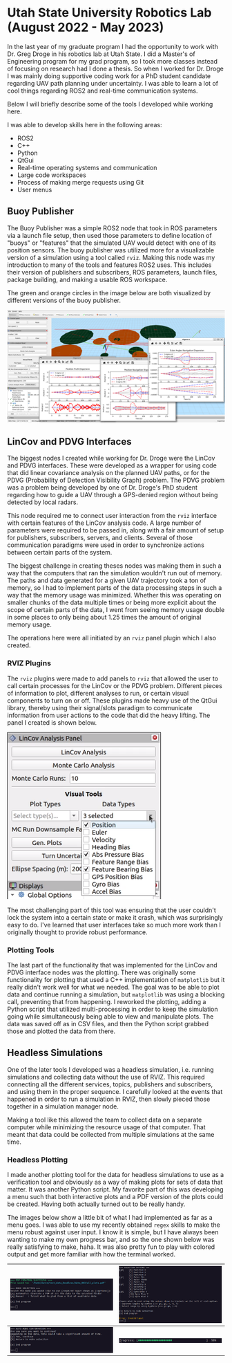 # Utah State University Robotics Lab (August 2022 - May 2023)
In the last year of my graduate program I had the opportunity to work with Dr. Greg Droge in his 
robotics lab at Utah State. I did a Master's of Engineering program for my grad program, so I took
more classes instead of focusing on research had I done a thesis. So when I worked for Dr. Droge I 
was mainly doing supportive coding work for a PhD student candidate regarding UAV path planning under
uncertainty. I was able to learn a lot of cool things regarding ROS2 and real-time communication
systems.

Below I will briefly describe some of the tools I developed while working here.

<!-- List of things I learned and developed -->
I was able to develop skills here in the following areas:
- ROS2
- C++
- Python
- QtGui
- Real-time operating systems and communication
- Large code workspaces
- Process of making merge requests using Git
- User menus

## Buoy Publisher
The Buoy Publisher was a simple ROS2 node that took in ROS parameters via a launch file setup, then
used those parameters to define location of "buoys" or "features" that the simulated UAV would detect
with one of its position sensors. The buoy publisher was utilized more for a visualizable version of a
simulation using a tool called `rviz`. Making this node was my introduction to many of the tools and 
features ROS2 uses. This includes their version of publishers and subscribers, ROS parameters,
launch files, package building, and making a usable ROS workspace.

The green and orange circles in the image below are both visualized by different versions of the 
buoy publisher.

![buoy_example](../images/robotics_lab/scenario.png)

## LinCov and PDVG Interfaces
The biggest nodes I created while working for Dr. Droge were the LinCov and PDVG interfaces. These
were developed as a wrapper for using code that did linear covariance analysis on the planned UAV paths,
or for the PDVG (Probability of Detection Visibility Graph) problem. The PDVG problem was a problem
being developed by one of Dr. Droge's PhD student regarding how to guide a UAV through a GPS-denied
region without being detected by local radars.

This node required me to connect user interaction from the `rviz` interface with certain features
of the LinCov analysis code. A large number of parameters were required to be passed in, along with
a fair amount of setup for publishers, subscribers, servers, and clients. Several of those communication
paradigms were used in order to synchronize actions between certain parts of the system. 

The biggest challenge in creating theses nodes was making them in such a way that the computers
that ran the simulation wouldn't run out of memory. The paths and data generated for a given UAV
trajectory took a ton of memory, so I had to implement parts of the data processing steps in such
a way that the memory usage was minimized. Whether this was operating on smaller chunks of the data
multiple times or being more explicit about the scope of certain parts of the data, I went from seeing
memory usage double in some places to only being about 1.25 times the amount of original memory usage.

The operations here were all initiated by an `rviz` panel plugin which I also created.

### RVIZ Plugins
The `rviz` plugins were made to add panels to `rviz` that allowed the user to call certain processes
for the LinCov or the PDVG problem. Different pieces of information to plot, different analyses to
run, or certain visual components to turn on or off. These plugins made heavy use of the QtGui library,
thereby using their signal/slots paradigm to communicate information from user actions to the code
that did the heavy lifting. The panel I created is shown below.

![rviz_panel](../images/robotics_lab/data_types_dropdown.png)

The most challenging part of this tool was ensuring that the user couldn't lock the system into a 
certain state or make it crash, which was surprisingly easy to do. I've learned that user interfaces
take so much more work than I originally thought to provide robust performance. 

### Plotting Tools
The last part of the functionality that was implemented for the LinCov and PDVG interface nodes was
the plotting. There was originally some functionality for plotting that used a C++ implementation of
`matplotlib` but it really didn't work well for what we needed. The goal was to be able to plot
data and continue running a simulation, but `matplotlib` was using a blocking call, preventing that
from happening. I reworked the plotting, adding a Python script that utilized multi-processing
in order to keep the simulation going while simultaneously being able to view and manipulate plots.
The data was saved off as in CSV files, and then the Python script grabbed those and plotted the data
from there.

## Headless Simulations
One of the later tools I developed was a headless simulation, i.e. running simulations and collecting
data without the use of RVIZ. This required connecting all the different services, topics, publishers
and subscribers, and using them in the proper sequence. I carefully looked at the events that happened
in order to run a simulation in RVIZ, then slowly pieced those together in a simulation manager node.

Making a tool like this allowed the team to collect data on a separate computer while minimizing
the resource usage of that computer. That meant that data could be collected from multiple simulations
at the same time.

### Headless Plotting
I made another plotting tool for the data for headless simulations to use as a verification tool and
obviously as a way of making plots for sets of data that matter. It was another Python script. My
favorite part of this was developing a menu such that both interactive plots and a PDF version of the
plots could be created. Having both actually turned out to be really handy.

The images below show a little bit of what I had implemented as far as a menu goes. I was able to use
my recently obtained `regex` skills to make the menu robust against user input. I know it is simple,
but I have always been wanting to make my own progress bar, and so the one shown below was really
satisfying to make, haha. It was also pretty fun to play with colored output and get more familiar
with how the terminal worked.

| <img src="../images/robotics_lab/colored_pdf_success_output.png" width="600"> | <img src="../images/robotics_lab/manual_menu.png" width="600"> |
|:-:|:-:|
| <img src="../images/robotics_lab/auto_confirmation.png" width="600"> | <img src="../images/robotics_lab/progress_bar.png" width="600"> |